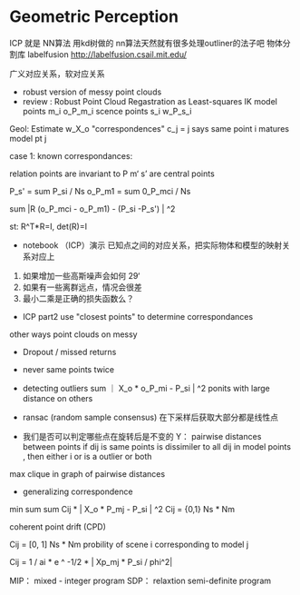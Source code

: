 # Geometric Perception

ICP 就是 NN算法 用kd树做的  nn算法天然就有很多处理outliner的法子吧
物体分割库 labelfusion http://labelfusion.csail.mit.edu/

广义对应关系，软对应关系

- robust version of messy point clouds
- review : Robust Point Cloud Regastration
as Least-squares IK
model points m_i o_P_m_i
scence points s_i w_P_s_i

Geol: Estimate w_X_o
"correspondences" c_j = j says same point i matures model pt j

case 1: known correspondances:

relation points are invariant to P
m‘ s’ are central points

P_s' = sum P_si / Ns 
o_P_m1 = sum 0_P_mci / Ns

sum |R (o_P_mci - o_P_m1) - (P_si -P_s') | ^2

st: R^T*R=I, det(R)=I

- notebook （ICP）演示
已知点之间的对应关系，把实际物体和模型的映射关系对应上
1. 如果增加一些高斯噪声会如何 29‘
2. 如果有一些离群远点，情况会很差
3. 最小二乘是正确的损失函数么？


- ICP part2 use "closest points" to determine correspondances

other ways point clouds on messy

- Dropout / missed returns
- never same points twice
- detecting outliers
sum ｜ X_o * o_P_mi - P_si | ^2
ponits with large distance on others

- ransac (random sample consensus)
在下采样后获取大部分都是线性点

- 我们是否可以判定哪些点在旋转后是不变的
Y： pairwise distances between points
if dij is same points is dissimiler to all 
dij in model points , then either i or  is a outlier or both

max clique in graph of pairwise distances


- generalizing correspondence

min sum sum Cij * | X_o * P_mj - P_si | ^2
Cij = {0,1} Ns * Nm

coherent point drift (CPD)

Cij = [0, 1] Ns * Nm
probility of scene i corresponding to model j 

Cij = 1 / ai * e ^ -1/2 * | Xp_mj * P_si / phi^2|

MIP： mixed - integer program
SDP： relaxtion semi-definite program



